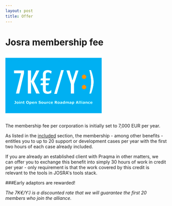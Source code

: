 ```yaml
---
layout: post
title: Offer
---
```

# Josra membership fee

<div class="stdcenter"><img src="/images/josra-fee.png"/></div>

The membership fee per corporation is initially set to 7,000 EUR per year. 

As listed in the [included](/included) section, the membership - among other benefits - entitles you to up to 20 support or development cases per year with the first two hours of each case already included.

If you are already an established client with Praqma in other matters, we can offer you to exchange this benefit into simply 30 hours of work in credit per year - only requirement is that the work covered by this credit is relevant to the tools in JOSRA's tools stack.

###Early adaptors are rewarded!

_The 7K€/Y:) is a discounted rate that we will guarantee the first 20 members who join the alliance._